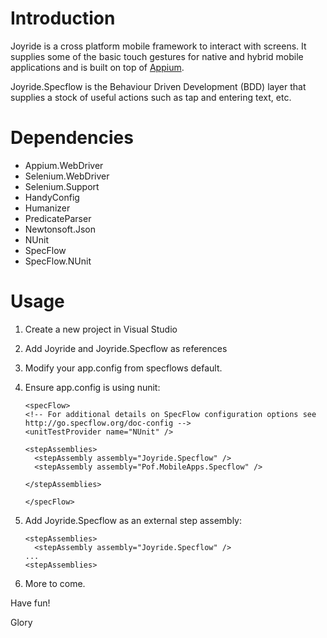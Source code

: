 

# Introduction

Joyride is a cross platform mobile framework to interact with screens.  It supplies some of the basic touch gestures for native and hybrid mobile applications and is built on top of [Appium](http://appium.io).

Joyride.Specflow is the Behaviour Driven Development (BDD) layer that supplies a stock of useful actions such as tap and entering text, etc.  

# Dependencies

* Appium.WebDriver
* Selenium.WebDriver
* Selenium.Support
* HandyConfig
* Humanizer
* PredicateParser
* Newtonsoft.Json
* NUnit
* SpecFlow
* SpecFlow.NUnit

# Usage
1. Create a new project in Visual Studio
1. Add Joyride and Joyride.Specflow as references
1. Modify your app.config from specflows default.
1. Ensure app.config is using nunit:
     ```
   <specFlow>
     <!-- For additional details on SpecFlow configuration options see http://go.specflow.org/doc-config -->
     <unitTestProvider name="NUnit" />
 
     <stepAssemblies>
       <stepAssembly assembly="Joyride.Specflow" />
       <stepAssembly assembly="Pof.MobileApps.Specflow" />
 
     </stepAssemblies>
 
   </specFlow>
     ```
5. Add Joyride.Specflow as an external step assembly:
     ```
     <stepAssemblies>
       <stepAssembly assembly="Joyride.Specflow" />
     ...
 	<stepAssemblies>
     ```
 
6. More to come.


Have fun! 

Glory
